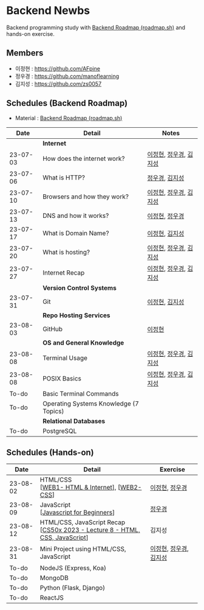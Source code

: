 # Backend Newbs

Backend programming study with [Backend Roadmap (roadmap.sh)](https://roadmap.sh/backend) and hands-on exercise.

## Members

- 이정현 : https://github.com/AFpine
- 정우경 : https://github.com/manoflearning
- 김지성 : https://github.com/zs0057

## Schedules (Backend Roadmap)
- Material : [Backend Roadmap (roadmap.sh)](https://roadmap.sh/backend)

| Date | Detail | Notes |
|------|--------|-------|
| | **Internet** | |
| 23-07-03 | How does the internet work? | [이정현](https://github.com/manoflearning/backend-newbs/blob/main/AFpine/How%20does%20the%20internet%20work%3F.md), [정우경](https://github.com/manoflearning/backend-newbs/blob/main/manoflearning/How%20does%20the%20internet%20work_%20-%20Google%20Docs.pdf), [김지성](https://github.com/manoflearning/backend-newbs/blob/main/Zs/How%20does%20Internet%20work.pdf) |
| 23-07-06 | What is HTTP? | [정우경](https://github.com/manoflearning/backend-newbs/blob/main/manoflearning/What%20is%20HTTP_%20-%20Google%20Docs.pdf), [김지성](https://github.com/manoflearning/backend-newbs/blob/main/Zs/What%20is%20HTTP.pdf) |
| 23-07-10 | Browsers and how they work? | [이정현](https://github.com/manoflearning/backend-newbs/blob/main/AFpine/Browsers%20and%20how%20they%20work%3F.md), [정우경](https://github.com/manoflearning/backend-newbs/blob/main/manoflearning/Browsers%20and%20how%20they%20work_%20-%20Google%20Docs.pdf), [김지성](https://github.com/manoflearning/backend-newbs/blob/main/Zs/How%20browsers%20work.pdf) |
| 23-07-13 | DNS and how it works? | [이정현](https://github.com/manoflearning/backend-newbs/blob/main/AFpine/DNS%20and%20how%20it%20works%3F.md), [정우경](https://github.com/manoflearning/backend-newbs/blob/main/manoflearning/DNS%20and%20how%20it%20works_%20-%20Google%20Docs.pdf) |
| 23-07-17 | What is Domain Name? | [이정현](https://github.com/manoflearning/backend-newbs/blob/main/AFpine/What%20is%20Domain%20Name%3F.md), [김지성](https://github.com/manoflearning/backend-newbs/blob/main/Zs/What%20is%20Domain%20Name%20a4118925eba444c1abebbe9815adb59c.pdf) |
| 23-07-20 | What is hosting? | [이정현](https://github.com/manoflearning/backend-newbs/blob/main/AFpine/What%20is%20Hosting%3F.md), [정우경](https://github.com/manoflearning/backend-newbs/blob/main/manoflearning/What%20is%20hosting_%20-%20Google%20Docs.pdf), [김지성](https://github.com/manoflearning/backend-newbs/blob/main/Zs/What%20is%20Web%20Hosting.pdf) |
| 23-07-27 | Internet Recap | [이정현](https://github.com/manoflearning/backend-newbs/blob/main/AFpine/Internet%20Review.md), [정우경](https://github.com/manoflearning/backend-newbs/blob/main/manoflearning/Review%20(230703%20~%20230720)%20-%20Google%20Docs.pdf), [김지성](https://github.com/manoflearning/backend-newbs/blob/main/Zs/Review.pdf) |
| | **Version Control Systems** | |
| 23-07-31 | Git | [이정현](https://github.com/manoflearning/backend-newbs/blob/main/AFpine/Git.md), [김지성](https://github.com/manoflearning/backend-newbs/blob/main/Zs/Git.pdf) |
| | **Repo Hosting Services** | |
| 23-08-03 | GitHub | [이정현](https://github.com/manoflearning/backend-newbs/blob/main/AFpine/GitHub.md) |
| | **OS and General Knowledge** | |
| 23-08-08 | Terminal Usage | [이정현](https://github.com/manoflearning/backend-newbs/blob/main/AFpine/Terminal%20Usage.md), [정우경](https://github.com/manoflearning/backend-newbs/blob/main/manoflearning/Terminal%20Usage%20-%20Google%20Docs.pdf), [김지성](https://github.com/manoflearning/backend-newbs/blob/main/Zs/Basic_Terminal_Usage.pdf) |
| 23-08-08 | POSIX Basics | [이정현](https://github.com/manoflearning/backend-newbs/blob/main/AFpine/POSIX.md), [정우경](https://github.com/manoflearning/backend-newbs/blob/main/manoflearning/POSIX%20Basics%20-%20Google%20Docs.pdf), [김지성](https://github.com/manoflearning/backend-newbs/blob/main/Zs/Posix%20Basics.pdf) |
| To-do | Basic Terminal Commands | |
| To-do | Operating Systems Knowledge (7 Topics) | |
| | **Relational Databases** | |
| To-do | PostgreSQL | |

## Schedules (Hands-on)

| Date | Detail | Exercise |
|------|--------|-------|
| 23-08-02 | HTML/CSS <br> [[WEB1- HTML & Internet](https://www.youtube.com/playlist?list=PLuHgQVnccGMDZP7FJ_ZsUrdCGH68ppvPb)], [[WEB2-CSS](https://www.youtube.com/playlist?list=PLuHgQVnccGMAnWgUYiAW2cTzSBywFO75B)] | [이정현](https://afpine.github.io/), [정우경](https://github.com/manoflearning/zombie) |
| 23-08-09 | JavaScript <br> [[Javascript for Beginners](https://nomadcoders.co/javascript-for-beginners)] | [정우경](https://github.com/manoflearning/momentum) |
| 23-08-12 | HTML/CSS, JavaScript Recap <br> [[CS50x 2023 - Lecture 8 - HTML, CSS, JavaScript](https://www.youtube.com/live/alnzFK-4xMY?feature=share)] | 김지성 |
| 23-08-31 | Mini Project using HTML/CSS, JavaScript | [이정현](https://afpine.github.io/), [정우경](https://wookyungjeong.com/), [김지성](https://github.com/zs0057/Cloud-monitor) |
| To-do | NodeJS (Express, Koa) | |
| To-do | MongoDB | |
| To-do | Python (Flask, Django) | |
| To-do | ReactJS | |
